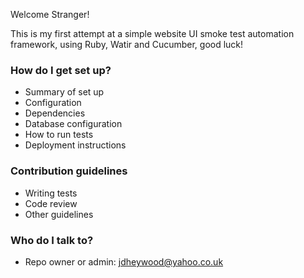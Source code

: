 Welcome Stranger!

This is my first attempt at a simple website UI smoke test automation framework, using Ruby, Watir and Cucumber, good luck!

### How do I get set up? ###

* Summary of set up
* Configuration
* Dependencies
* Database configuration
* How to run tests
* Deployment instructions

### Contribution guidelines ###

* Writing tests
* Code review
* Other guidelines

### Who do I talk to? ###

* Repo owner or admin: jdheywood@yahoo.co.uk

